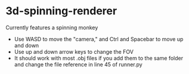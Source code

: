 # 3d-spinning-renderer
Currently features a spinning monkey
- Use WASD to move the "camera," and Ctrl and Spacebar to move up and down
- Use up and down arrow keys to change the FOV
- It should work with most .obj files if you add them to the same folder and change the file reference in line 45 of runner.py
